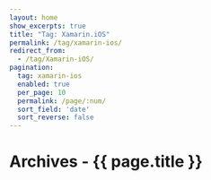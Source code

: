 ```yaml
---
layout: home
show_excerpts: true
title: "Tag: Xamarin.iOS"
permalink: /tag/xamarin-ios/
redirect_from:
  - /tag/Xamarin-iOS/
pagination:
  tag: xamarin-ios
  enabled: true
  per_page: 10
  permalink: /page/:num/
  sort_field: 'date'
  sort_reverse: false
---
```


<h1>Archives - {{ page.title }}</h1>
